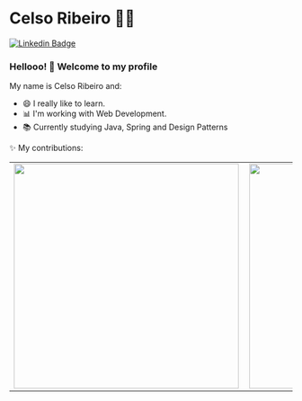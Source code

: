 <!--
### Hi there 👋
**celsofilho82/celsofilho82** is a ✨ _special_ ✨ repository because its `README.md` (this file) appears on your GitHub profile.

Here are some ideas to get you started:

- 🔭 I’m currently working on ...
- 🌱 I’m currently learning ...
- 👯 I’m looking to collaborate on ...
- 🤔 I’m looking for help with ...
- 💬 Ask me about ...
- 📫 How to reach me: ...
- 😄 Pronouns: ...
- ⚡ Fun fact: ...
-->

# Celso Ribeiro :man_technologist:

[![Linkedin Badge](https://img.shields.io/badge/-LinkedIn-blue?style=flat-square&logo=Linkedin&logoColor=white&link=https://www.linkedin.com/in/celso-ribeiro-45589141/)](https://www.linkedin.com/in/celso-ribeiro-filho/)

### Hellooo! 👋 Welcome to my profile

My name is Celso Ribeiro and:

- 😄 I really like to learn.
- 📊 I'm working with Web Development. 
- 📚 Currently studying Java, Spring and Design Patterns

✨ My contributions:
<center>
 <table>
   <tr>
       <td><img width="400px" align="left" src="https://github-readme-stats.vercel.app/api/top-langs/?username=celsofilho82&hide=css,html&layout=compact" /></td>
       <td><img width="400px" align="left" src="https://github-readme-stats.vercel.app/api?username=celsofilho82&count_private=true" /></td>
   </tr>
 </table>
</center>
